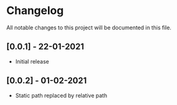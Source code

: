 # Changelog

All notable changes to this project will be documented in this file.

## [0.0.1] - 22-01-2021

- Initial release

## [0.0.2] - 01-02-2021

- Static path replaced by relative path
